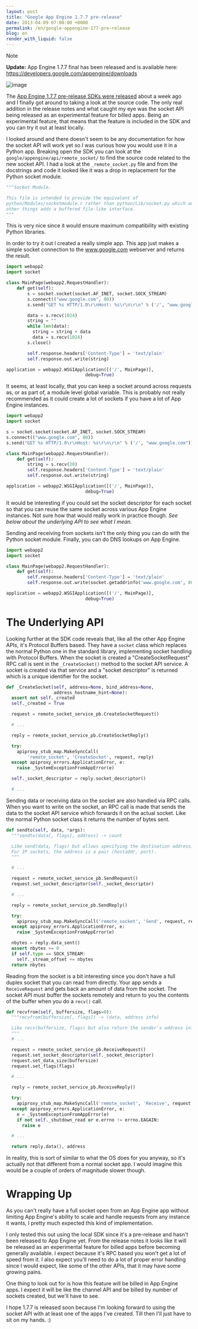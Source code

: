 ```yaml
---
layout: post
title: "Google App Engine 1.7.7 pre-release"
date: 2013-04-09 07:00:00 +0000
permalink: /en/google-appengine-177-pre-release
blog: en
render_with_liquid: false
---
```


<div class="note">

<div class="title">

Note

</div>

**Update:** App Engine 1.7.7 final has been released and is available
here: <https://developers.google.com/appengine/downloads>

</div>

![image](https://storage.googleapis.com/static.ianlewis.org/prod/img/appengine/appengine_lowres_small.png)

The [App Engine 1.7.7 pre-release SDKs were
released](https://groups.google.com/forum/?fromgroups=#!topic/google-appengine/nnHmLdXMgKs)
about a week ago and I finally got around to taking a look at the source
code. The only real addition in the release notes and what caught my eye
was the socket API being released as an experimental feature for billed
apps. Being an experimental feature, that means that the feature is
included in the SDK and you can try it out at least locally.

I looked around and there doesn't seem to be any documentation for how
the socket API will work yet so I was curious how you would use it in a
Python app. Breaking open the SDK you can look at the
`google/appengine/api/remote_socket/` to find the source code related to
the new socket API. I had a look at the `_remote_socket.py` file and
from the docstrings and code it looked like it was a drop in replacement
for the Python socket module.

``` python
"""Socket Module.

This file is intended to provide the equivalent of
python/Modules/socketmodule.c rather than python/Lib/socket.py which amongst
other things adds a buffered file-like interface.
"""
```

This is very nice since it would ensure maximum compatibility with
existing Python libraries.

In order to try it out I created a really simple app. This app just
makes a simple socket connection to the www.google.com webserver and
returns the result.

``` python
import webapp2
import socket

class MainPage(webapp2.RequestHandler):
    def get(self):
        s = socket.socket(socket.AF_INET, socket.SOCK_STREAM)
        s.connect(("www.google.com", 80))
        s.send("GET %s HTTP/1.0\r\nHost: %s\r\n\r\n" % ('/', "www.google.com"))

        data = s.recv(1024)
        string = ""
        while len(data):
          string = string + data
          data = s.recv(1024)
        s.close()

        self.response.headers['Content-Type'] = 'text/plain'
        self.response.out.write(string)

application = webapp2.WSGIApplication([('/', MainPage)],
                              debug=True)
```

It seems, at least locally, that you can keep a socket around across
requests as, or as part of, a module level global variable. This is
probably not really recommended as it could create a lot of sockets if
you have a lot of App Engine instances.

``` python
import webapp2
import socket

s = socket.socket(socket.AF_INET, socket.SOCK_STREAM)
s.connect(("www.google.com", 80))
s.send("GET %s HTTP/1.0\r\nHost: %s\r\n\r\n" % ('/', "www.google.com"))

class MainPage(webapp2.RequestHandler):
    def get(self):
        string = s.recv(20)
        self.response.headers['Content-Type'] = 'text/plain'
        self.response.out.write(string)

application = webapp2.WSGIApplication([('/', MainPage)],
                              debug=True)
```

It would be interesting if you could set the socket descriptor for each
socket so that you can reuse the same socket across various App Engine
instances. Not sure how that would really work in practice though. *See
below about the underlying API to see what I mean.*

Sending and receiving from sockets isn't the only thing you can do with
the Python socket module. Finally, you can do DNS lookups on App Engine.

``` python
import webapp2
import socket

class MainPage(webapp2.RequestHandler):
    def get(self):
        self.response.headers['Content-Type'] = 'text/plain'
        self.response.out.write(socket.getaddrinfo('www.google.com', 80))

application = webapp2.WSGIApplication([('/', MainPage)],
                              debug=True)
```

# The Underlying API

Looking further at the SDK code reveals that, like all the other App
Engine APIs, it's Protocol Buffers based. They have a `socket` class
which replaces the normal Python one in the standard library,
implementing socket handling with Protocol Buffers. When the socket is
created a "CreateSocketRequest" RPC call is sent in the
`_CreateSocket()` method to the socket API service. A socket is created
via that service and a "socket descriptor" is returned which is a unique
identifier for the socket.

``` python
def _CreateSocket(self, address=None, bind_address=None,
                  address_hostname_hint=None):
  assert not self._created
  self._created = True

  request = remote_socket_service_pb.CreateSocketRequest()

  # ...

  reply = remote_socket_service_pb.CreateSocketReply()

  try:
    apiproxy_stub_map.MakeSyncCall(
        'remote_socket', 'CreateSocket', request, reply)
  except apiproxy_errors.ApplicationError, e:
    raise _SystemExceptionFromAppError(e)

  self._socket_descriptor = reply.socket_descriptor()

  # ...
```

Sending data or receiving data on the socket are also handled via RPC
calls. When you want to write on the socket, an RPC call is made that
sends the data to the socket API service which forwards it on the actual
socket. Like the normal Python socket class it returns the number of
bytes sent.

``` python
def sendto(self, data, *args):
  """sendto(data[, flags], address) -> count

  Like send(data, flags) but allows specifying the destination address.
  For IP sockets, the address is a pair (hostaddr, port).
  """

  # ...

  request = remote_socket_service_pb.SendRequest()
  request.set_socket_descriptor(self._socket_descriptor)

  # ...

  reply = remote_socket_service_pb.SendReply()

  try:
    apiproxy_stub_map.MakeSyncCall('remote_socket', 'Send', request, reply)
  except apiproxy_errors.ApplicationError, e:
    raise _SystemExceptionFromAppError(e)

  nbytes = reply.data_sent()
  assert nbytes >= 0
  if self.type == SOCK_STREAM:
    self._stream_offset += nbytes
  return nbytes
```

Reading from the socket is a bit interesting since you don't have a full
duplex socket that you can read from directly. Your app sends a
`ReceiveRequest` and gets back an amount of data from the socket. The
socket API must buffer the sockets remotely and return to you the
contents of the buffer when you do a `recv()` call.

``` python
def recvfrom(self, buffersize, flags=0):
  """recvfrom(buffersize[, flags]) -> (data, address info)

  Like recv(buffersize, flags) but also return the sender's address info.
  """
  # ... 

  request = remote_socket_service_pb.ReceiveRequest()
  request.set_socket_descriptor(self._socket_descriptor)
  request.set_data_size(buffersize)
  request.set_flags(flags)

  # ...

  reply = remote_socket_service_pb.ReceiveReply()

  try:
    apiproxy_stub_map.MakeSyncCall('remote_socket', 'Receive', request, reply)
  except apiproxy_errors.ApplicationError, e:
    e = _SystemExceptionFromAppError(e)
    if not self._shutdown_read or e.errno != errno.EAGAIN:
      raise e

  # ...

  return reply.data(), address
```

In reality, this is sort of similar to what the OS does for you anyway,
so it's actually not that different from a normal socket app. I would
imagine this would be a couple of orders of magnitude slower though.

# Wrapping Up

As you can't really have a full socket open from an App Engine app
without limiting App Engine's ability to scale and handle requests from
any instance it wants, I pretty much expected this kind of
implementation.

I only tested this out using the local SDK since it's a pre-release and
hasn't been released to App Engine yet. From the release notes it looks
like it will be released as an experimental feature for billed apps
before becoming generally available. I expect because it's RPC based you
won't get a lot of speed from it. I also expect you'll need to do a lot
of proper error handling since I would expect, like some of the other
APIs, that it may have some growing pains.

One thing to look out for is how this feature will be billed in App
Engine apps. I expect it will be like the channel API and be billed by
number of sockets created, but we'll have to see.

I hope 1.7.7 is released soon because I'm looking forward to using the
socket API with at least one of the apps I've created. Till then I'll
just have to sit on my hands. :)
